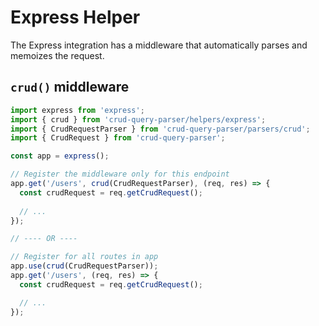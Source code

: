 # Express Helper

The Express integration has a middleware that automatically parses and memoizes the request.

## `crud()` middleware

```ts
import express from 'express';
import { crud } from 'crud-query-parser/helpers/express';
import { CrudRequestParser } from 'crud-query-parser/parsers/crud';
import { CrudRequest } from 'crud-query-parser';

const app = express();

// Register the middleware only for this endpoint
app.get('/users', crud(CrudRequestParser), (req, res) => {
  const crudRequest = req.getCrudRequest();
  
  // ...
});

// ---- OR ----

// Register for all routes in app
app.use(crud(CrudRequestParser));
app.get('/users', (req, res) => {
  const crudRequest = req.getCrudRequest();

  // ...
});
```
